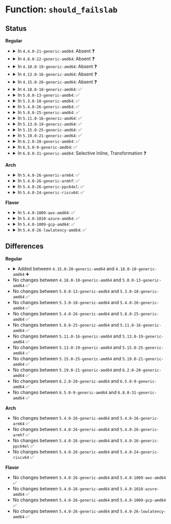 # Function: <code>should_failslab</code>

## Status
<b>Regular</b>
<ul>
<li>
<details>
<summary>In <code>4.4.0-21-generic-amd64</code>: Absent ❓</summary>

```json
{
  "name": "should_failslab",
  "collision_type": "Unique Static",
  "inline_type": "Full",
  "funcs": [
    {
      "addr": 0,
      "name": "should_failslab",
      "external": false,
      "loc": "include/linux/fault-inject.h:67",
      "file": "mm/slub.c",
      "inline": "declared, inlined",
      "caller_inline": [],
      "caller_func": []
    }
  ],
  "symbols": []
}
```
</details>
</li>
<li>
<details>
<summary>In <code>4.8.0-22-generic-amd64</code>: Absent ❓</summary>

```json
{
  "name": "should_failslab",
  "collision_type": "Unique Static",
  "inline_type": "Full",
  "funcs": [
    {
      "addr": 0,
      "name": "should_failslab",
      "external": false,
      "loc": "include/linux/fault-inject.h:67",
      "file": "mm/slub.c",
      "inline": "declared, inlined",
      "caller_inline": [],
      "caller_func": []
    }
  ],
  "symbols": []
}
```
</details>
</li>
<li>
<details>
<summary>In <code>4.10.0-19-generic-amd64</code>: Absent ❓</summary>

```json
{
  "name": "should_failslab",
  "collision_type": "Unique Static",
  "inline_type": "Full",
  "funcs": [
    {
      "addr": 0,
      "name": "should_failslab",
      "external": false,
      "loc": "include/linux/fault-inject.h:67",
      "file": "mm/slub.c",
      "inline": "declared, inlined",
      "caller_inline": [],
      "caller_func": []
    }
  ],
  "symbols": []
}
```
</details>
</li>
<li>
<details>
<summary>In <code>4.13.0-16-generic-amd64</code>: Absent ❓</summary>

```json
{
  "name": "should_failslab",
  "collision_type": "Unique Static",
  "inline_type": "Full",
  "funcs": [
    {
      "addr": 0,
      "name": "should_failslab",
      "external": false,
      "loc": "include/linux/fault-inject.h:69",
      "file": "mm/slub.c",
      "inline": "declared, inlined",
      "caller_inline": [],
      "caller_func": []
    }
  ],
  "symbols": []
}
```
</details>
</li>
<li>
<details>
<summary>In <code>4.15.0-20-generic-amd64</code>: Absent ❓</summary>

```json
{
  "name": "should_failslab",
  "collision_type": "Unique Static",
  "inline_type": "Full",
  "funcs": [
    {
      "addr": 0,
      "name": "should_failslab",
      "external": false,
      "loc": "include/linux/fault-inject.h:70",
      "file": "mm/slub.c",
      "inline": "declared, inlined",
      "caller_inline": [],
      "caller_func": []
    }
  ],
  "symbols": []
}
```
</details>
</li>
<li>
<details>
<summary>In <code>4.18.0-10-generic-amd64</code>: ✅</summary>

```c
int should_failslab(struct kmem_cache * s, gfp_t gfpflags)
```

```json
{
  "name": "should_failslab",
  "collision_type": "Unique Global",
  "inline_type": "No",
  "funcs": [
    {
      "addr": 18446744071581057856,
      "name": "should_failslab",
      "external": true,
      "loc": "mm/slab_common.c:1555",
      "file": "mm/slab_common.c",
      "inline": "seen, unknown",
      "caller_inline": [],
      "caller_func": [
        "mm/slub.c:__kmalloc_node_track_caller",
        "mm/slub.c:__kmalloc_node_track_caller",
        "mm/slub.c:__kmalloc_track_caller",
        "mm/slub.c:__kmalloc_track_caller",
        "mm/slub.c:__kmalloc_node",
        "mm/slub.c:__kmalloc_node",
        "mm/slub.c:__kmalloc",
        "mm/slub.c:__kmalloc",
        "mm/slub.c:kmem_cache_alloc_bulk",
        "mm/slub.c:kmem_cache_alloc_bulk",
        "mm/slub.c:kmem_cache_alloc_node_trace",
        "mm/slub.c:kmem_cache_alloc_node_trace",
        "mm/slub.c:kmem_cache_alloc_node",
        "mm/slub.c:kmem_cache_alloc_node",
        "mm/slub.c:kmem_cache_alloc_trace",
        "mm/slub.c:kmem_cache_alloc_trace",
        "mm/slub.c:kmem_cache_alloc",
        "mm/slub.c:kmem_cache_alloc"
      ]
    }
  ],
  "symbols": [
    {
      "addr": 18446744071581057856,
      "name": "should_failslab",
      "section": ".text",
      "bind": "STB_GLOBAL",
      "size": 13
    }
  ]
}
```
</details>
</li>
<li>
<details>
<summary>In <code>5.0.0-13-generic-amd64</code>: ✅</summary>

```c
int should_failslab(struct kmem_cache * s, gfp_t gfpflags)
```

```json
{
  "name": "should_failslab",
  "collision_type": "Unique Global",
  "inline_type": "No",
  "funcs": [
    {
      "addr": 18446744071581135664,
      "name": "should_failslab",
      "external": true,
      "loc": "mm/slab_common.c:1602",
      "file": "mm/slab_common.c",
      "inline": "seen, unknown",
      "caller_inline": [],
      "caller_func": [
        "mm/slub.c:__kmalloc_node_track_caller",
        "mm/slub.c:__kmalloc_node_track_caller",
        "mm/slub.c:__kmalloc_track_caller",
        "mm/slub.c:__kmalloc_track_caller",
        "mm/slub.c:__kmalloc_node",
        "mm/slub.c:__kmalloc_node",
        "mm/slub.c:__kmalloc",
        "mm/slub.c:__kmalloc",
        "mm/slub.c:kmem_cache_alloc_bulk",
        "mm/slub.c:kmem_cache_alloc_bulk",
        "mm/slub.c:kmem_cache_alloc_node_trace",
        "mm/slub.c:kmem_cache_alloc_node_trace",
        "mm/slub.c:kmem_cache_alloc_node",
        "mm/slub.c:kmem_cache_alloc_node",
        "mm/slub.c:kmem_cache_alloc_trace",
        "mm/slub.c:kmem_cache_alloc_trace",
        "mm/slub.c:kmem_cache_alloc",
        "mm/slub.c:kmem_cache_alloc"
      ]
    }
  ],
  "symbols": [
    {
      "addr": 18446744071581135664,
      "name": "should_failslab",
      "section": ".text",
      "bind": "STB_GLOBAL",
      "size": 13
    }
  ]
}
```
</details>
</li>
<li>
<details>
<summary>In <code>5.3.0-18-generic-amd64</code>: ✅</summary>

```c
int should_failslab(struct kmem_cache * s, gfp_t gfpflags)
```

```json
{
  "name": "should_failslab",
  "collision_type": "Unique Global",
  "inline_type": "No",
  "funcs": [
    {
      "addr": 18446744071581201344,
      "name": "should_failslab",
      "external": true,
      "loc": "mm/slab_common.c:1738",
      "file": "mm/slab_common.c",
      "inline": "seen, unknown",
      "caller_inline": [],
      "caller_func": [
        "mm/slub.c:__kmalloc_node_track_caller",
        "mm/slub.c:__kmalloc_node_track_caller",
        "mm/slub.c:__kmalloc_track_caller",
        "mm/slub.c:__kmalloc_track_caller",
        "mm/slub.c:__kmalloc_node",
        "mm/slub.c:__kmalloc_node",
        "mm/slub.c:__kmalloc",
        "mm/slub.c:__kmalloc",
        "mm/slub.c:kmem_cache_alloc_bulk",
        "mm/slub.c:kmem_cache_alloc_bulk",
        "mm/slub.c:kmem_cache_alloc_node_trace",
        "mm/slub.c:kmem_cache_alloc_node_trace",
        "mm/slub.c:kmem_cache_alloc_node",
        "mm/slub.c:kmem_cache_alloc_node",
        "mm/slub.c:kmem_cache_alloc_trace",
        "mm/slub.c:kmem_cache_alloc_trace",
        "mm/slub.c:kmem_cache_alloc",
        "mm/slub.c:kmem_cache_alloc"
      ]
    }
  ],
  "symbols": [
    {
      "addr": 18446744071581201344,
      "name": "should_failslab",
      "section": ".text",
      "bind": "STB_GLOBAL",
      "size": 13
    }
  ]
}
```
</details>
</li>
<li>
<details>
<summary>In <code>5.4.0-26-generic-amd64</code>: ✅</summary>

```c
int should_failslab(struct kmem_cache * s, gfp_t gfpflags)
```

```json
{
  "name": "should_failslab",
  "collision_type": "Unique Global",
  "inline_type": "No",
  "funcs": [
    {
      "addr": 18446744071581259728,
      "name": "should_failslab",
      "external": true,
      "loc": "mm/slab_common.c:1802",
      "file": "mm/slab_common.c",
      "inline": "seen, unknown",
      "caller_inline": [],
      "caller_func": [
        "mm/slub.c:__kmalloc_node_track_caller",
        "mm/slub.c:__kmalloc_node_track_caller",
        "mm/slub.c:__kmalloc_track_caller",
        "mm/slub.c:__kmalloc_track_caller",
        "mm/slub.c:__kmalloc_node",
        "mm/slub.c:__kmalloc_node",
        "mm/slub.c:__kmalloc",
        "mm/slub.c:__kmalloc",
        "mm/slub.c:kmem_cache_alloc_bulk",
        "mm/slub.c:kmem_cache_alloc_bulk",
        "mm/slub.c:kmem_cache_alloc_node_trace",
        "mm/slub.c:kmem_cache_alloc_node_trace",
        "mm/slub.c:kmem_cache_alloc_node",
        "mm/slub.c:kmem_cache_alloc_node",
        "mm/slub.c:kmem_cache_alloc_trace",
        "mm/slub.c:kmem_cache_alloc_trace",
        "mm/slub.c:kmem_cache_alloc",
        "mm/slub.c:kmem_cache_alloc"
      ]
    }
  ],
  "symbols": [
    {
      "addr": 18446744071581259728,
      "name": "should_failslab",
      "section": ".text",
      "bind": "STB_GLOBAL",
      "size": 13
    }
  ]
}
```
</details>
</li>
<li>
<details>
<summary>In <code>5.8.0-25-generic-amd64</code>: ✅</summary>

```c
int should_failslab(struct kmem_cache * s, gfp_t gfpflags)
```

```json
{
  "name": "should_failslab",
  "collision_type": "Unique Global",
  "inline_type": "No",
  "funcs": [
    {
      "addr": 18446744071581449040,
      "name": "should_failslab",
      "external": true,
      "loc": "mm/slab_common.c:1788",
      "file": "mm/slab_common.c",
      "inline": "seen, unknown",
      "caller_inline": [],
      "caller_func": [
        "mm/slub.c:__kmalloc_node_track_caller",
        "mm/slub.c:__kmalloc_track_caller",
        "mm/slub.c:__kmalloc_node",
        "mm/slub.c:__kmalloc_node",
        "mm/slub.c:__kmalloc",
        "mm/slub.c:__kmalloc",
        "mm/slub.c:kmem_cache_alloc_bulk",
        "mm/slub.c:kmem_cache_alloc_node_trace",
        "mm/slub.c:kmem_cache_alloc_node",
        "mm/slub.c:kmem_cache_alloc_node",
        "mm/slub.c:kmem_cache_alloc_trace",
        "mm/slub.c:kmem_cache_alloc_trace",
        "mm/slub.c:kmem_cache_alloc",
        "mm/slub.c:kmem_cache_alloc"
      ]
    }
  ],
  "symbols": [
    {
      "addr": 18446744071581449040,
      "name": "should_failslab",
      "section": ".text",
      "bind": "STB_GLOBAL",
      "size": 13
    }
  ]
}
```
</details>
</li>
<li>
<details>
<summary>In <code>5.11.0-16-generic-amd64</code>: ✅</summary>

```c
int should_failslab(struct kmem_cache * s, gfp_t gfpflags)
```

```json
{
  "name": "should_failslab",
  "collision_type": "Unique Global",
  "inline_type": "No",
  "funcs": [
    {
      "addr": 18446744071581493456,
      "name": "should_failslab",
      "external": true,
      "loc": "mm/slab_common.c:1193",
      "file": "mm/slab_common.c",
      "inline": "seen, unknown",
      "caller_inline": [],
      "caller_func": []
    }
  ],
  "symbols": [
    {
      "addr": 18446744071581493456,
      "name": "should_failslab",
      "section": ".text",
      "bind": "STB_GLOBAL",
      "size": 13
    }
  ]
}
```
</details>
</li>
<li>
<details>
<summary>In <code>5.13.0-19-generic-amd64</code>: ✅</summary>

```c
int should_failslab(struct kmem_cache * s, gfp_t gfpflags)
```

```json
{
  "name": "should_failslab",
  "collision_type": "Unique Global",
  "inline_type": "No",
  "funcs": [
    {
      "addr": 18446744071581514592,
      "name": "should_failslab",
      "external": true,
      "loc": "mm/slab_common.c:1292",
      "file": "mm/slab_common.c",
      "inline": "seen, unknown",
      "caller_inline": [],
      "caller_func": []
    }
  ],
  "symbols": [
    {
      "addr": 18446744071581514592,
      "name": "should_failslab",
      "section": ".text",
      "bind": "STB_GLOBAL",
      "size": 13
    }
  ]
}
```
</details>
</li>
<li>
<details>
<summary>In <code>5.15.0-25-generic-amd64</code>: ✅</summary>

```c
int should_failslab(struct kmem_cache * s, gfp_t gfpflags)
```

```json
{
  "name": "should_failslab",
  "collision_type": "Unique Global",
  "inline_type": "No",
  "funcs": [
    {
      "addr": 18446744071581776160,
      "name": "should_failslab",
      "external": true,
      "loc": "mm/slab_common.c:1326",
      "file": "mm/slab_common.c",
      "inline": "seen, unknown",
      "caller_inline": [],
      "caller_func": [
        "mm/slub.c:__kmalloc_node_track_caller",
        "mm/slub.c:__kmalloc_track_caller",
        "mm/slub.c:__kmalloc_node",
        "mm/slub.c:__kmalloc",
        "mm/slub.c:kmem_cache_alloc_bulk",
        "mm/slub.c:kmem_cache_alloc_node_trace",
        "mm/slub.c:kmem_cache_alloc_node",
        "mm/slub.c:kmem_cache_alloc_trace",
        "mm/slub.c:kmem_cache_alloc"
      ]
    }
  ],
  "symbols": [
    {
      "addr": 18446744071581776160,
      "name": "should_failslab",
      "section": ".text",
      "bind": "STB_GLOBAL",
      "size": 13
    }
  ]
}
```
</details>
</li>
<li>
<details>
<summary>In <code>5.19.0-21-generic-amd64</code>: ✅</summary>

```c
int should_failslab(struct kmem_cache * s, gfp_t gfpflags)
```

```json
{
  "name": "should_failslab",
  "collision_type": "Unique Global",
  "inline_type": "No",
  "funcs": [
    {
      "addr": 18446744071582159936,
      "name": "should_failslab",
      "external": true,
      "loc": "mm/slab_common.c:1303",
      "file": "mm/slab_common.c",
      "inline": "seen, unknown",
      "caller_inline": [],
      "caller_func": [
        "mm/slub.c:__kmalloc_node_track_caller",
        "mm/slub.c:__kmalloc_node_track_caller",
        "mm/slub.c:__kmalloc_track_caller",
        "mm/slub.c:__kmalloc_track_caller",
        "mm/slub.c:__kmalloc_node",
        "mm/slub.c:__kmalloc_node",
        "mm/slub.c:__kmalloc",
        "mm/slub.c:__kmalloc",
        "mm/slub.c:kmem_cache_alloc_bulk",
        "mm/slub.c:kmem_cache_alloc_node_trace",
        "mm/slub.c:kmem_cache_alloc_node",
        "mm/slub.c:kmem_cache_alloc_trace",
        "mm/slub.c:kmem_cache_alloc"
      ]
    }
  ],
  "symbols": [
    {
      "addr": 18446744071582159936,
      "name": "should_failslab",
      "section": ".text",
      "bind": "STB_GLOBAL",
      "size": 17
    }
  ]
}
```
</details>
</li>
<li>
<details>
<summary>In <code>6.2.0-20-generic-amd64</code>: ✅</summary>

```c
int should_failslab(struct kmem_cache * s, gfp_t gfpflags)
```

```json
{
  "name": "should_failslab",
  "collision_type": "Unique Global",
  "inline_type": "No",
  "funcs": [
    {
      "addr": 18446744071582639616,
      "name": "should_failslab",
      "external": true,
      "loc": "mm/slab_common.c:1461",
      "file": "mm/slab_common.c",
      "inline": "seen, unknown",
      "caller_inline": [],
      "caller_func": [
        "mm/slub.c:kmem_cache_alloc_bulk",
        "mm/slub.c:kmem_cache_alloc_node",
        "mm/slub.c:kmem_cache_alloc_node",
        "mm/slub.c:__kmem_cache_alloc_node",
        "mm/slub.c:__kmem_cache_alloc_node",
        "mm/slub.c:kmem_cache_alloc",
        "mm/slub.c:kmem_cache_alloc"
      ]
    }
  ],
  "symbols": [
    {
      "addr": 18446744071582639616,
      "name": "should_failslab",
      "section": ".text",
      "bind": "STB_GLOBAL",
      "size": 17
    }
  ]
}
```
</details>
</li>
<li>
<details>
<summary>In <code>6.5.0-9-generic-amd64</code>: ✅</summary>

```c
int should_failslab(struct kmem_cache * s, gfp_t gfpflags)
```

```json
{
  "name": "should_failslab",
  "collision_type": "Unique Global",
  "inline_type": "No",
  "funcs": [
    {
      "addr": 18446744071582849216,
      "name": "should_failslab",
      "external": true,
      "loc": "mm/slab_common.c:1469",
      "file": "mm/slab_common.c",
      "inline": "seen, unknown",
      "caller_inline": [],
      "caller_func": [
        "mm/slub.c:kmem_cache_alloc_bulk",
        "mm/slub.c:kmem_cache_alloc_node",
        "mm/slub.c:kmem_cache_alloc_node",
        "mm/slub.c:__kmem_cache_alloc_node",
        "mm/slub.c:__kmem_cache_alloc_node",
        "mm/slub.c:kmem_cache_alloc",
        "mm/slub.c:kmem_cache_alloc"
      ]
    }
  ],
  "symbols": [
    {
      "addr": 18446744071582849216,
      "name": "should_failslab",
      "section": ".text",
      "bind": "STB_GLOBAL",
      "size": 17
    }
  ]
}
```
</details>
</li>
<li>
<details>
<summary>In <code>6.8.0-31-generic-amd64</code>: Selective Inline, Transformation ❓</summary>

```c
int should_failslab(struct kmem_cache * s, gfp_t gfpflags)
```

```json
{
  "name": "should_failslab",
  "collision_type": "Unique Global",
  "inline_type": "Selective",
  "funcs": [
    {
      "addr": 18446744071583381888,
      "name": "should_failslab",
      "external": true,
      "loc": "mm/slub.c:3745",
      "file": "mm/slub.c",
      "inline": "not declared, inlined",
      "caller_inline": [],
      "caller_func": [
        "mm/slub.c:kmem_cache_alloc_bulk",
        "mm/slub.c:kmalloc_node_trace",
        "mm/slub.c:kmalloc_node_trace",
        "mm/slub.c:kmalloc_trace",
        "mm/slub.c:kmalloc_trace",
        "mm/slub.c:__kmalloc_node_track_caller",
        "mm/slub.c:__kmalloc",
        "mm/slub.c:__kmalloc_node",
        "mm/slub.c:kmem_cache_alloc_node",
        "mm/slub.c:kmem_cache_alloc_node",
        "mm/slub.c:kmem_cache_alloc_lru",
        "mm/slub.c:kmem_cache_alloc_lru",
        "mm/slub.c:kmem_cache_alloc",
        "mm/slub.c:kmem_cache_alloc"
      ]
    }
  ],
  "symbols": [
    {
      "addr": 18446744071583386608,
      "name": "should_failslab.constprop.0",
      "section": ".text",
      "bind": "STB_LOCAL",
      "size": 17
    },
    {
      "addr": 18446744071583381888,
      "name": "should_failslab",
      "section": ".text",
      "bind": "STB_GLOBAL",
      "size": 17
    }
  ]
}
```
</details>
</li>
</ul>
<b>Arch</b>
<ul>
<li>
<details>
<summary>In <code>5.4.0-26-generic-arm64</code>: ✅</summary>

```c
int should_failslab(struct kmem_cache * s, gfp_t gfpflags)
```

```json
{
  "name": "should_failslab",
  "collision_type": "Unique Global",
  "inline_type": "No",
  "funcs": [
    {
      "addr": 18446603336492663584,
      "name": "should_failslab",
      "external": true,
      "loc": "mm/slab_common.c:1802",
      "file": "mm/slab_common.c",
      "inline": "seen, unknown",
      "caller_inline": [],
      "caller_func": [
        "mm/slub.c:__kmalloc_track_caller",
        "mm/slub.c:__kmalloc_track_caller",
        "mm/slub.c:__kmalloc",
        "mm/slub.c:__kmalloc",
        "mm/slub.c:kmem_cache_alloc_bulk",
        "mm/slub.c:kmem_cache_alloc_bulk",
        "mm/slub.c:kmem_cache_alloc_node_trace",
        "mm/slub.c:kmem_cache_alloc_node_trace",
        "mm/slub.c:kmem_cache_alloc_node",
        "mm/slub.c:kmem_cache_alloc_node",
        "mm/slub.c:kmem_cache_alloc_trace",
        "mm/slub.c:kmem_cache_alloc_trace",
        "mm/slub.c:kmem_cache_alloc",
        "mm/slub.c:kmem_cache_alloc"
      ]
    }
  ],
  "symbols": [
    {
      "addr": 18446603336492663584,
      "name": "should_failslab",
      "section": ".text",
      "bind": "STB_GLOBAL",
      "size": 28
    }
  ]
}
```
</details>
</li>
<li>
<details>
<summary>In <code>5.4.0-26-generic-armhf</code>: ✅</summary>

```c
int should_failslab(struct kmem_cache * s, gfp_t gfpflags)
```

```json
{
  "name": "should_failslab",
  "collision_type": "Unique Global",
  "inline_type": "No",
  "funcs": [
    {
      "addr": 3226517308,
      "name": "should_failslab",
      "external": true,
      "loc": "mm/slab_common.c:1802",
      "file": "mm/slab_common.c",
      "inline": "seen, unknown",
      "caller_inline": [],
      "caller_func": [
        "mm/slub.c:__kmalloc_track_caller",
        "mm/slub.c:__kmalloc",
        "mm/slub.c:kmem_cache_alloc_bulk",
        "mm/slub.c:kmem_cache_alloc_trace",
        "mm/slub.c:kmem_cache_alloc"
      ]
    }
  ],
  "symbols": [
    {
      "addr": 3226517308,
      "name": "should_failslab",
      "section": ".text",
      "bind": "STB_GLOBAL",
      "size": 28
    }
  ]
}
```
</details>
</li>
<li>
<details>
<summary>In <code>5.4.0-26-generic-ppc64el</code>: ✅</summary>

```c
int should_failslab(struct kmem_cache * s, gfp_t gfpflags)
```

```json
{
  "name": "should_failslab",
  "collision_type": "Unique Global",
  "inline_type": "No",
  "funcs": [
    {
      "addr": 13835058055285983584,
      "name": "should_failslab",
      "external": true,
      "loc": "mm/slab_common.c:1802",
      "file": "mm/slab_common.c",
      "inline": "seen, unknown",
      "caller_inline": [],
      "caller_func": [
        "mm/slub.c:__kmalloc_node_track_caller",
        "mm/slub.c:__kmalloc_node_track_caller",
        "mm/slub.c:__kmalloc_track_caller",
        "mm/slub.c:__kmalloc_track_caller",
        "mm/slub.c:__kmalloc_node",
        "mm/slub.c:__kmalloc_node",
        "mm/slub.c:__kmalloc",
        "mm/slub.c:__kmalloc",
        "mm/slub.c:kmem_cache_alloc_bulk",
        "mm/slub.c:kmem_cache_alloc_bulk",
        "mm/slub.c:kmem_cache_alloc_node_trace",
        "mm/slub.c:kmem_cache_alloc_node_trace",
        "mm/slub.c:kmem_cache_alloc_node",
        "mm/slub.c:kmem_cache_alloc_node",
        "mm/slub.c:kmem_cache_alloc_trace",
        "mm/slub.c:kmem_cache_alloc_trace",
        "mm/slub.c:kmem_cache_alloc",
        "mm/slub.c:kmem_cache_alloc"
      ]
    }
  ],
  "symbols": [
    {
      "addr": 13835058055285983584,
      "name": "should_failslab",
      "section": ".text",
      "bind": "STB_GLOBAL",
      "size": 16
    }
  ]
}
```
</details>
</li>
<li>
<details>
<summary>In <code>5.4.0-24-generic-riscv64</code>: ✅</summary>

```c
int should_failslab(struct kmem_cache * s, gfp_t gfpflags)
```

```json
{
  "name": "should_failslab",
  "collision_type": "Unique Global",
  "inline_type": "No",
  "funcs": [
    {
      "addr": 18446743936272685396,
      "name": "should_failslab",
      "external": true,
      "loc": "mm/slab_common.c:1802",
      "file": "mm/slab_common.c",
      "inline": "seen, unknown",
      "caller_inline": [],
      "caller_func": [
        "mm/slub.c:__kmalloc_track_caller",
        "mm/slub.c:__kmalloc_track_caller",
        "mm/slub.c:__kmalloc",
        "mm/slub.c:__kmalloc",
        "mm/slub.c:kmem_cache_alloc_bulk",
        "mm/slub.c:kmem_cache_alloc_bulk",
        "mm/slub.c:kmem_cache_alloc_trace",
        "mm/slub.c:kmem_cache_alloc_trace",
        "mm/slub.c:kmem_cache_alloc",
        "mm/slub.c:kmem_cache_alloc"
      ]
    }
  ],
  "symbols": [
    {
      "addr": 18446743936272685396,
      "name": "should_failslab",
      "section": ".text",
      "bind": "STB_GLOBAL",
      "size": 28
    }
  ]
}
```
</details>
</li>
</ul>
<b>Flavor</b>
<ul>
<li>
<details>
<summary>In <code>5.4.0-1009-aws-amd64</code>: ✅</summary>

```c
int should_failslab(struct kmem_cache * s, gfp_t gfpflags)
```

```json
{
  "name": "should_failslab",
  "collision_type": "Unique Global",
  "inline_type": "No",
  "funcs": [
    {
      "addr": 18446744071581228576,
      "name": "should_failslab",
      "external": true,
      "loc": "mm/slab_common.c:1802",
      "file": "mm/slab_common.c",
      "inline": "seen, unknown",
      "caller_inline": [],
      "caller_func": [
        "mm/slub.c:__kmalloc_node_track_caller",
        "mm/slub.c:__kmalloc_node_track_caller",
        "mm/slub.c:__kmalloc_track_caller",
        "mm/slub.c:__kmalloc_track_caller",
        "mm/slub.c:__kmalloc_node",
        "mm/slub.c:__kmalloc_node",
        "mm/slub.c:__kmalloc",
        "mm/slub.c:__kmalloc",
        "mm/slub.c:kmem_cache_alloc_bulk",
        "mm/slub.c:kmem_cache_alloc_bulk",
        "mm/slub.c:kmem_cache_alloc_node_trace",
        "mm/slub.c:kmem_cache_alloc_node_trace",
        "mm/slub.c:kmem_cache_alloc_node",
        "mm/slub.c:kmem_cache_alloc_node",
        "mm/slub.c:kmem_cache_alloc_trace",
        "mm/slub.c:kmem_cache_alloc_trace",
        "mm/slub.c:kmem_cache_alloc",
        "mm/slub.c:kmem_cache_alloc"
      ]
    }
  ],
  "symbols": [
    {
      "addr": 18446744071581228576,
      "name": "should_failslab",
      "section": ".text",
      "bind": "STB_GLOBAL",
      "size": 13
    }
  ]
}
```
</details>
</li>
<li>
<details>
<summary>In <code>5.4.0-1010-azure-amd64</code>: ✅</summary>

```c
int should_failslab(struct kmem_cache * s, gfp_t gfpflags)
```

```json
{
  "name": "should_failslab",
  "collision_type": "Unique Global",
  "inline_type": "No",
  "funcs": [
    {
      "addr": 18446744071581175248,
      "name": "should_failslab",
      "external": true,
      "loc": "mm/slab_common.c:1802",
      "file": "mm/slab_common.c",
      "inline": "seen, unknown",
      "caller_inline": [],
      "caller_func": [
        "mm/slub.c:__kmalloc_node_track_caller",
        "mm/slub.c:__kmalloc_node_track_caller",
        "mm/slub.c:__kmalloc_track_caller",
        "mm/slub.c:__kmalloc_track_caller",
        "mm/slub.c:__kmalloc_node",
        "mm/slub.c:__kmalloc_node",
        "mm/slub.c:__kmalloc",
        "mm/slub.c:__kmalloc",
        "mm/slub.c:kmem_cache_alloc_bulk",
        "mm/slub.c:kmem_cache_alloc_bulk",
        "mm/slub.c:kmem_cache_alloc_node_trace",
        "mm/slub.c:kmem_cache_alloc_node_trace",
        "mm/slub.c:kmem_cache_alloc_node",
        "mm/slub.c:kmem_cache_alloc_node",
        "mm/slub.c:kmem_cache_alloc_trace",
        "mm/slub.c:kmem_cache_alloc_trace",
        "mm/slub.c:kmem_cache_alloc",
        "mm/slub.c:kmem_cache_alloc"
      ]
    }
  ],
  "symbols": [
    {
      "addr": 18446744071581175248,
      "name": "should_failslab",
      "section": ".text",
      "bind": "STB_GLOBAL",
      "size": 13
    }
  ]
}
```
</details>
</li>
<li>
<details>
<summary>In <code>5.4.0-1009-gcp-amd64</code>: ✅</summary>

```c
int should_failslab(struct kmem_cache * s, gfp_t gfpflags)
```

```json
{
  "name": "should_failslab",
  "collision_type": "Unique Global",
  "inline_type": "No",
  "funcs": [
    {
      "addr": 18446744071581219776,
      "name": "should_failslab",
      "external": true,
      "loc": "mm/slab_common.c:1802",
      "file": "mm/slab_common.c",
      "inline": "seen, unknown",
      "caller_inline": [],
      "caller_func": [
        "mm/slub.c:__kmalloc_node_track_caller",
        "mm/slub.c:__kmalloc_node_track_caller",
        "mm/slub.c:__kmalloc_track_caller",
        "mm/slub.c:__kmalloc_track_caller",
        "mm/slub.c:__kmalloc_node",
        "mm/slub.c:__kmalloc_node",
        "mm/slub.c:__kmalloc",
        "mm/slub.c:__kmalloc",
        "mm/slub.c:kmem_cache_alloc_bulk",
        "mm/slub.c:kmem_cache_alloc_bulk",
        "mm/slub.c:kmem_cache_alloc_node_trace",
        "mm/slub.c:kmem_cache_alloc_node_trace",
        "mm/slub.c:kmem_cache_alloc_node",
        "mm/slub.c:kmem_cache_alloc_node",
        "mm/slub.c:kmem_cache_alloc_trace",
        "mm/slub.c:kmem_cache_alloc_trace",
        "mm/slub.c:kmem_cache_alloc",
        "mm/slub.c:kmem_cache_alloc"
      ]
    }
  ],
  "symbols": [
    {
      "addr": 18446744071581219776,
      "name": "should_failslab",
      "section": ".text",
      "bind": "STB_GLOBAL",
      "size": 13
    }
  ]
}
```
</details>
</li>
<li>
<details>
<summary>In <code>5.4.0-26-lowlatency-amd64</code>: ✅</summary>

```c
int should_failslab(struct kmem_cache * s, gfp_t gfpflags)
```

```json
{
  "name": "should_failslab",
  "collision_type": "Unique Global",
  "inline_type": "No",
  "funcs": [
    {
      "addr": 18446744071581283200,
      "name": "should_failslab",
      "external": true,
      "loc": "mm/slab_common.c:1802",
      "file": "mm/slab_common.c",
      "inline": "seen, unknown",
      "caller_inline": [],
      "caller_func": [
        "mm/slub.c:__kmalloc_node_track_caller",
        "mm/slub.c:__kmalloc_track_caller",
        "mm/slub.c:__kmalloc_node",
        "mm/slub.c:__kmalloc",
        "mm/slub.c:kmem_cache_alloc_bulk",
        "mm/slub.c:kmem_cache_alloc_node_trace",
        "mm/slub.c:kmem_cache_alloc_node",
        "mm/slub.c:kmem_cache_alloc_trace",
        "mm/slub.c:kmem_cache_alloc"
      ]
    }
  ],
  "symbols": [
    {
      "addr": 18446744071581283200,
      "name": "should_failslab",
      "section": ".text",
      "bind": "STB_GLOBAL",
      "size": 13
    }
  ]
}
```
</details>
</li>
</ul>

## Differences
<b>Regular</b>
<ul>
<li>
<details>
<summary>Added between <code>4.15.0-20-generic-amd64</code> and <code>4.18.0-10-generic-amd64</code> ➕</summary>

```c
int should_failslab(struct kmem_cache * s, gfp_t gfpflags)
```
</details>
</li>
<li>
No changes between <code>4.18.0-10-generic-amd64</code> and <code>5.0.0-13-generic-amd64</code> ✅
</li>
<li>
No changes between <code>5.0.0-13-generic-amd64</code> and <code>5.3.0-18-generic-amd64</code> ✅
</li>
<li>
No changes between <code>5.3.0-18-generic-amd64</code> and <code>5.4.0-26-generic-amd64</code> ✅
</li>
<li>
No changes between <code>5.4.0-26-generic-amd64</code> and <code>5.8.0-25-generic-amd64</code> ✅
</li>
<li>
No changes between <code>5.8.0-25-generic-amd64</code> and <code>5.11.0-16-generic-amd64</code> ✅
</li>
<li>
No changes between <code>5.11.0-16-generic-amd64</code> and <code>5.13.0-19-generic-amd64</code> ✅
</li>
<li>
No changes between <code>5.13.0-19-generic-amd64</code> and <code>5.15.0-25-generic-amd64</code> ✅
</li>
<li>
No changes between <code>5.15.0-25-generic-amd64</code> and <code>5.19.0-21-generic-amd64</code> ✅
</li>
<li>
No changes between <code>5.19.0-21-generic-amd64</code> and <code>6.2.0-20-generic-amd64</code> ✅
</li>
<li>
No changes between <code>6.2.0-20-generic-amd64</code> and <code>6.5.0-9-generic-amd64</code> ✅
</li>
<li>
No changes between <code>6.5.0-9-generic-amd64</code> and <code>6.8.0-31-generic-amd64</code> ✅
</li>
</ul>
<b>Arch</b>
<ul>
<li>
No changes between <code>5.4.0-26-generic-amd64</code> and <code>5.4.0-26-generic-arm64</code> ✅
</li>
<li>
No changes between <code>5.4.0-26-generic-amd64</code> and <code>5.4.0-26-generic-armhf</code> ✅
</li>
<li>
No changes between <code>5.4.0-26-generic-amd64</code> and <code>5.4.0-26-generic-ppc64el</code> ✅
</li>
<li>
No changes between <code>5.4.0-26-generic-amd64</code> and <code>5.4.0-24-generic-riscv64</code> ✅
</li>
</ul>
<b>Flavor</b>
<ul>
<li>
No changes between <code>5.4.0-26-generic-amd64</code> and <code>5.4.0-1009-aws-amd64</code> ✅
</li>
<li>
No changes between <code>5.4.0-26-generic-amd64</code> and <code>5.4.0-1010-azure-amd64</code> ✅
</li>
<li>
No changes between <code>5.4.0-26-generic-amd64</code> and <code>5.4.0-1009-gcp-amd64</code> ✅
</li>
<li>
No changes between <code>5.4.0-26-generic-amd64</code> and <code>5.4.0-26-lowlatency-amd64</code> ✅
</li>
</ul>
